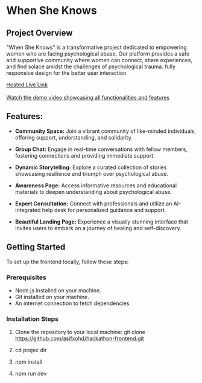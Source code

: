 # When She Knows

## Project Overview

"When She Knows" is a transformative project dedicated to empowering women who are facing psychological abuse. Our platform provides a safe and supportive community where women can connect, share experiences, and find solace amidst the challenges of psychological trauma.
fully responsive design for the better user interaction

[Hosted Live Link ](https://whensheknows.vercel.app/)<br><br>
[Watch the demo video showcasing all functionalities and features](https://youtu.be/1cL-mstM7_o)

## Features:

- **Community Space:** Join a vibrant community of like-minded individuals, offering support, understanding, and solidarity.
  
- **Group Chat:** Engage in real-time conversations with fellow members, fostering connections and providing immediate support.

- **Dynamic Storytelling:** Explore a curated collection of stories showcasing resilience and triumph over psychological abuse.

- **Awareness Page:** Access informative resources and educational materials to deepen understanding about psychological abuse.

- **Expert Consultation:** Connect with professionals and utilize an AI-integrated help desk for personalized guidance and support.

- **Beautiful Landing Page:** Experience a visually stunning interface that invites users to embark on a journey of healing and self-discovery.

## Getting Started

To set up the frontend locally, follow these steps:

### Prerequisites

- Node.js installed on your machine.
- Git installed on your machine.
- An internet connection to fetch dependencies.

### Installation Steps

1. Clone the repository to your local machine:
git clone https://github.com/asifxohd/hackathon-frontend.git

2. cd projec dir
3. npm install
4. npm run dev

